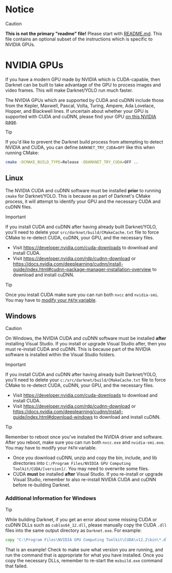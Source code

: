 # Notice

> [!CAUTION]
> **This is not the primary "readme" file!**  Please start with [README.md](README.md#Building).  This file contains an optional subset of the instructions which is specific to NVIDIA GPUs.

# NVIDIA GPUs

If you have a modern GPU made by NVIDIA which is CUDA-capable, then Darknet can be built to take advantage of the GPU to process images and video frames.  This will make Darknet/YOLO run much faster.

The NVIDIA GPUs which are supported by CUDA and cuDNN include those from the Kepler, Maxwell, Pascal, Volta, Turing, Ampere, Ada Lovelace, Hopper, and Blackwell lines.  If uncertain about whether your GPU is supported with CUDA and cuDNN, please find your GPU [on this NVIDIA page](https://developer.nvidia.com/cuda-gpus).

> [!TIP]
> If you'd like to prevent the Darknet build process from attempting to detect NVIDIA and CUDA, you can define `DARKNET_TRY_CUDA=OFF` like this when running CMake:
```sh
cmake -DCMAKE_BUILD_TYPE=Release -DDARKNET_TRY_CUDA=OFF ..
```

## Linux

The NVIDIA CUDA and cuDNN software must be installed **prior** to running `cmake` for Darknet/YOLO.  This is because as part of Darknet's CMake process, it will attempt to identify your GPU and the necessary CUDA and cuDNN files.

> [!IMPORTANT]
> If you install CUDA and cuDNN after having already built Darknet/YOLO, you'll need to delete your `src/darknet/build/CMakeCache.txt` file to force CMake to re-detect CUDA, cuDNN, your GPU, and the necessary files.

* Visit <https://developer.nvidia.com/cuda-downloads> to download and install CUDA.
* Visit <https://developer.nvidia.com/rdp/cudnn-download> or <https://docs.nvidia.com/deeplearning/cudnn/install-guide/index.html#cudnn-package-manager-installation-overview> to download and install cuDNN.

> [!TIP]
> Once you install CUDA make sure you can run both `nvcc` and `nvidia-smi`.  You may have to [modify your `PATH` variable](https://docs.nvidia.com/cuda/cuda-installation-guide-linux/index.html#mandatory-actions).

## Windows

> [!CAUTION]
> On Windows, the NVIDIA CUDA and cuDNN software must be installed **after** installing Visual Studio.  If you install or upgrade Visual Studio after, then you must re-install CUDA and cuDNN.  This is because part of the NVIDIA software is installed within the Visual Studio folders.

> [!IMPORTANT]
> If you install CUDA and cuDNN after having already built Darknet/YOLO, you'll need to delete your `c:/src/darknet/build/CMakeCache.txt` file to force CMake to re-detect CUDA, cuDNN, your GPU, and the necessary files.

* Visit <https://developer.nvidia.com/cuda-downloads> to download and install CUDA.
* Visit <https://developer.nvidia.com/rdp/cudnn-download> or <https://docs.nvidia.com/deeplearning/cudnn/install-guide/index.html#download-windows> to download and install cuDNN.

> [!TIP]
> Remember to reboot once you've installed the NVIDIA driver and software.<br>
> After you reboot, make sure you can run both `nvcc.exe` and `nvidia-smi.exe`.  You may have to modify your `PATH` variable.

* Once you download cuDNN, unzip and copy the bin, include, and lib directories into `C:/Program Files/NVIDIA GPU Computing Toolkit/CUDA/[version]/`.  You may need to overwrite some files.
* CUDA **must** be installed **after** Visual Studio.  If you re-install or upgrade Visual Studio, remember to also re-install NVIDIA CUDA and cuDNN before re-building Darknet.

### Additional Information for Windows

> [!TIP]
> While building Darknet, if you get an error about some missing CUDA or cuDNN DLLs such as `cublas64_12.dll`, please manually copy the CUDA `.dll` files into the same output directory as `Darknet.exe`.  For example:
```bat
copy "C:\Program Files\NVIDIA GPU Computing Toolkit\CUDA\v12.2\bin\*.dll" c:\src\darknet\build\src-cli\Release\
```
That is an example!  Check to make sure what version you are running, and run the command that is appropriate for what you have installed.  Once you copy the necessary DLLs, remember to re-start the `msbuild.exe` command that failed.
